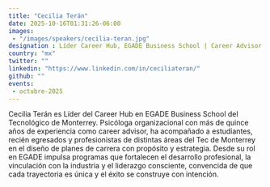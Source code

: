 ```yaml
---
title: "Cecilia Terán"
date: 2025-10-16T01:31:26-06:00
images: 
 - "/images/speakers/cecilia-teran.jpg"
designation : Líder Career Hub, EGADE Business School | Career Advisor
country: "mx"
twitter: ""
linkedin: "https://www.linkedin.com/in/ceciliateran/"
github: ""
events: 
 - octubre-2025
---
```


Cecilia Terán es Líder del Career Hub en EGADE Business School del Tecnológico de Monterrey.
Psicóloga organizacional con más de quince años de experiencia como career advisor, ha acompañado a estudiantes, recién egresados y profesionistas de distintas áreas del Tec de Monterrey en el diseño de planes de carrera con propósito y estrategia.
Desde su rol en EGADE impulsa programas que fortalecen el desarrollo profesional, la vinculación con la industria y el liderazgo consciente, convencida de que cada trayectoria es única y el éxito se construye con intención.